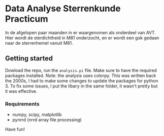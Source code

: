 # Data Analyse Sterrenkunde Practicum
In de afgelopen paar maanden in er waargenomen als onderdeel van AVT. Hier wordt de sterdichtheid in M81 onderzocht, 
en er wordt een gok gedaan naar de sterrenhemel vanuit M81. 

## Getting started
Dowload the repo, run the `analysis.pi` file. Make sure to have the required packages installed. 
Note: the analysis uses colorpy. This was written back the 2000s, I had to make some changes to update the packages for python 3.
To fix some issues, I put the libary in the same folder, it wasn't pretty but it was effective.

### Requirements
- numpy, scipy, matplotlib
- pynrrd (nrrd array file processing)

Have fun!
